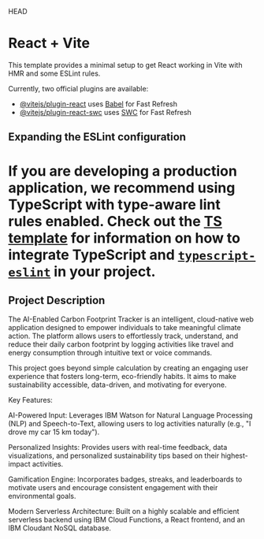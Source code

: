  HEAD
# React + Vite

This template provides a minimal setup to get React working in Vite with HMR and some ESLint rules.

Currently, two official plugins are available:

- [@vitejs/plugin-react](https://github.com/vitejs/vite-plugin-react/blob/main/packages/plugin-react) uses [Babel](https://babeljs.io/) for Fast Refresh
- [@vitejs/plugin-react-swc](https://github.com/vitejs/vite-plugin-react/blob/main/packages/plugin-react-swc) uses [SWC](https://swc.rs/) for Fast Refresh

## Expanding the ESLint configuration

If you are developing a production application, we recommend using TypeScript with type-aware lint rules enabled. Check out the [TS template](https://github.com/vitejs/vite/tree/main/packages/create-vite/template-react-ts) for information on how to integrate TypeScript and [`typescript-eslint`](https://typescript-eslint.io) in your project.
=======


## Project Description
The AI-Enabled Carbon Footprint Tracker is an intelligent, cloud-native web application designed to empower individuals to take meaningful climate action. The platform allows users to effortlessly track, understand, and reduce their daily carbon footprint by logging activities like travel and energy consumption through intuitive text or voice commands.

This project goes beyond simple calculation by creating an engaging user experience that fosters long-term, eco-friendly habits. It aims to make sustainability accessible, data-driven, and motivating for everyone.

Key Features:

AI-Powered Input: Leverages IBM Watson for Natural Language Processing (NLP) and Speech-to-Text, allowing users to log activities naturally (e.g., "I drove my car 15 km today").


Personalized Insights: Provides users with real-time feedback, data visualizations, and personalized sustainability tips based on their highest-impact activities.




Gamification Engine: Incorporates badges, streaks, and leaderboards to motivate users and encourage consistent engagement with their environmental goals.



Modern Serverless Architecture: Built on a highly scalable and efficient serverless backend using IBM Cloud Functions, a React frontend, and an IBM Cloudant NoSQL database.
 
